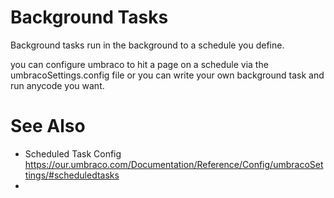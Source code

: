 ﻿# Background Tasks

Background tasks run in the background to a schedule you define. 

you can configure umbraco to hit a page on a schedule via the umbracoSettings.config file 
or you can write your own background task and run anycode you want. 

# See Also

- Scheduled Task Config https://our.umbraco.com/Documentation/Reference/Config/umbracoSettings/#scheduledtasks
- 

